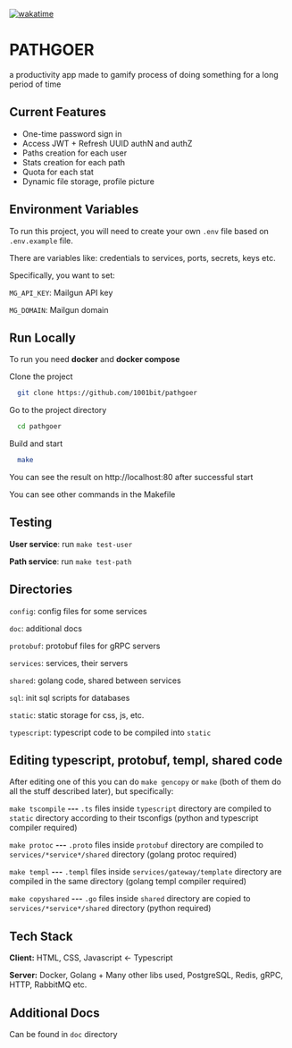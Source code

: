 
[![wakatime](https://wakatime.com/badge/github/1001bit/pathgoer.svg)](https://wakatime.com/badge/github/1001bit/pathgoer)

# PATHGOER

a productivity app made to gamify process of doing something for a long period of time
## Current Features

- One-time password sign in
- Access JWT + Refresh UUID authN and authZ
- Paths creation for each user
- Stats creation for each path
- Quota for each stat
- Dynamic file storage, profile picture

## Environment Variables

To run this project, you will need to create your own `.env` file based on `.env.example` file.

There are variables like: credentials to services, ports, secrets, keys etc.

Specifically, you want to set:

`MG_API_KEY`: Mailgun API key

`MG_DOMAIN`: Mailgun domain

## Run Locally

To run you need **docker** and **docker compose**

Clone the project

```bash
  git clone https://github.com/1001bit/pathgoer
```

Go to the project directory

```bash
  cd pathgoer
```

Build and start

```bash
  make
```

You can see the result on http://localhost:80 after successful start

You can see other commands in the Makefile

## Testing

**User service**: run `make test-user`

**Path service**: run `make test-path`

## Directories

`config`: config files for some services

`doc`: additional docs

`protobuf`: protobuf files for gRPC servers

`services`: services, their servers

`shared`: golang code, shared between services

`sql`: init sql scripts for databases

`static`: static storage for css, js, etc.

`typescript`: typescript code to be compiled into `static`

## Editing typescript, protobuf, templ, shared code

After editing one of this you can do `make gencopy` or `make` (both of them do all the stuff described later), but specifically:

`make tscompile` **---** `.ts` files inside `typescript` directory are compiled to `static` directory according to their tsconfigs (python and typescript compiler required)

`make protoc` **---** `.proto` files inside `protobuf` directory are compiled to `services/*service*/shared` directory (golang protoc required)

`make templ` **---** `.templ` files inside `services/gateway/template` directory are compiled in the same directory (golang templ compiler required)

`make copyshared` **---** `.go` files inside `shared` directory are copied to `services/*service*/shared` directory (python required)

## Tech Stack

**Client:** HTML, CSS, Javascript <- Typescript

**Server:** Docker, Golang + Many other libs used, PostgreSQL, Redis, gRPC, HTTP, RabbitMQ etc.

## Additional Docs

Can be found in `doc` directory

